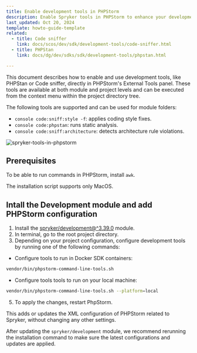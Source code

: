 ```yaml
---
title: Enable development tools in PHPStorm
description: Enable Spryker tools in PHPStorm to enhance your development experience
last_updated: Oct 20, 2024
template: howto-guide-template
related:
  - title: Code sniffer
    link: docs/scos/dev/sdk/development-tools/code-sniffer.html
  - title: PHPStan
    link: docs/dg/dev/sdks/sdk/development-tools/phpstan.html

---
```



This document describes how to enable and use development tools, like PHPStan or Code sniffer, directly in PHPStorm's External Tools panel. These tools are available at both module and project levels and can be executed from the context menu within the project directory tree.

The following tools are supported and can be used for module folders:
- `console code:sniff:style -f`: applies coding style fixes.
- `console code:phpstan`: runs static analysis.
- `console code:sniff:architecture`: detects architecture rule violations.


![spryker-tools-in-phpstorm](https://spryker.s3.eu-central-1.amazonaws.com/docs/dg/dev/sdks/development-tools/enable-development-tools-in-phpstorm.md/spryker-tools-in-phpstorm.png)

## Prerequisites

To be able to run commands in PHPStorm, install `awk`.

The installation script supports only MacOS.

## Intall the Development module and add PHPStorm configuration

1. Install the [spryker/development@^3.39.0](https://github.com/spryker/development) module.
2. In terminal, go to the root project directory.
3. Depending on your project configuration, configure development tools by running one of the following commands:

* Configure tools to run in Docker SDK containers:
```bash
vendor/bin/phpstorm-command-line-tools.sh
```

* Configure tools tools to run on your local machine:
```bash
vendor/bin/phpstorm-command-line-tools.sh --platform=local
```

5. To apply the changes, restart PhpStorm.

This adds or updates the XML configuration of PHPStorm related to Spryker, without changing any other settings.

After updating the `spryker/development` module, we recommend rerunning the installation command to make sure the latest configurations and updates are applied.

